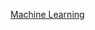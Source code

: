 


[Machine Learning](https://www.tensorflow.org/resources/learn-ml?gclid=CjwKCAjwzuqgBhAcEiwAdj5dRvXKsGQ43Qg4YjaiVJ5mQV3Ev6YhaB-Mhs8Ltj4IJ_QbI5-ZGlbi9hoCX10QAvD_BwE)

